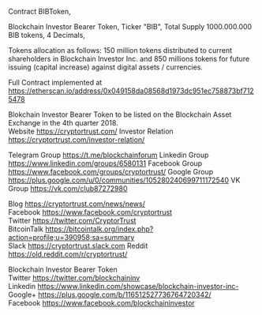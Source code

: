 Contract BIBToken,

Blockchain Investor Bearer Token,
Ticker "BIB",
Total Supply 1000.000.000 BIB tokens,
4 Decimals,

Tokens allocation as follows: 150 million tokens distributed to current shareholders in Blockchain Investor Inc.
and 850 millions tokens for future issuing (capital increase) against digital
assets / currencies.

Full Contract implemented at https://etherscan.io/address/0x049158da08568d1973dc951ec758873bf7125478



Blokchain Investor Bearer Token to be listed on the Blockchain Asset Exchange in the 4th quarter 2018.                  
Website https://cryptortrust.com/
Investor Relation https://cryptortrust.com/investor-relation/                                                   

Telegram Group https://t.me/blockchainforum
Linkedin Group https://www.linkedin.com/groups/6580131
Facebook Group https://www.facebook.com/groups/cryptortrust/
Google Group   https://plus.google.com/u/0/communities/105280240699711172540
VK Group       https://vk.com/club87272980

Blog https://cryptortrust.com/news/news/                                                                                                  
Facebook https://www.facebook.com/cryptortrust                                                                                   
Twitter https://twitter.com/CryptorTrust                                                                                                
BitcoinTalk https://bitcointalk.org/index.php?action=profile;u=390958;sa=summary   
Slack https://cryptortrust.slack.com
Reddit https://old.reddit.com/r/cryptortrust/                                                                                

Blockchain Investor Bearer Token                                                                                                   
Twitter https://twitter.com/blockchaininv                                                                                          
Linkedin https://www.linkedin.com/showcase/blockchain-investor-inc-                                                                 
Google+ https://plus.google.com/b/116512527736764720342/                                                                           
Facebook https://www.facebook.com/blockchaininvestor                                                                                 
